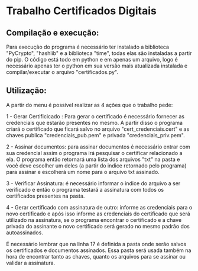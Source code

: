 # Trabalho Certificados Digitais

## Compilação e execução:

Para execução do programa é necessário ter instalado a biblioteca "PyCrypto", "hashlib" e a biblioteca "time", todas elas são instaladas a partir do pip. O código está todo em python e em apenas um arquivo, logo é necessário apenas ter o python em sua versão mais atualizada instalada e compilar/executar o arquivo "certificados.py".

## Utilização:

A partir do menu é possível realizar as 4 ações que o trabalho pede:

 1 - Gerar Certificicado : Para gerar o certificado é necessário fornecer as credenciais que estarão presentes no mesmo. A partir disso o programa criará o certificado que ficará salvo no arquivo "cert_credenciais.cert" e as chaves publica "credenciais_pub.pem" e privada "credenciais_priv.pem".

 2 - Assinar documentos: para assinar documentos é necessário entrar com sua credencial assim o programa irá pesquisar o certificar relacionado a ela. O programa então retornará uma lista dos arquivos "txt" na pasta e você deve escolher um deles (a partir do indice retornado pelo programa) para assinar e escolherá um nome para o arquivo txt assinado.

 3 - Verificar Assinatura: é necessário informar o indice do arquivo a ser verificado e então o programa testará a assinatura com todos os certificados presentes na pasta.

 4 - Gerar certificado com assinatura de outro: informe as credenciais para o novo certificado e após isso informe as credenciais do certificado que será utilizado na assinatura, se o programa encontrar o certificado e a chave privada do assinante o novo certificado será gerado no mesmo padrão dos autoassinados.

 É necessário lembrar que na linha 17 é definida a pasta onde serão salvos os certificados e documentos assinados. Essa pasta será usada também na hora de encontrar tanto as chaves, quanto os arquivos para se assinar ou validar a assinatura.